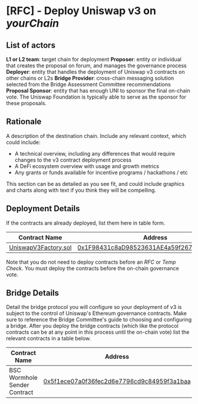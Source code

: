 # [RFC] - Deploy Uniswap v3 on *yourChain*

## List of actors
**L1 or L2 team**: target chain for deployment
**Proposer**: entity or individual that creates the proposal on forum, and manages the governance process
**Deployer**: entity that handles the deployment of Uniswap v3 contracts on other chains or L2s
**Bridge Provider**: cross-chain messaging solution selected from the Bridge Assessment Committee recommendations
**Proposal Sponsor**: entity that has enough UNI to sponsor the final on-chain vote. The Uniswap Foundation is typically able to serve as the sponsor for these proposals.

## Rationale
A description of the destination chain. Include any relevant context, which could include:
- A technical overview, including any differences that would require changes to the v3 contract deployment process
- A DeFi ecosystem overview with usage and growth metrics
- Any grants or funds available for incentive programs / hackathons / etc

This section can be as detailed as you see fit, and could include graphics and charts along with text if you think they will be compelling.

## Deployment Details
If the contracts are already deployed, list them here in table form.

| Contract Name                                                                                       | Address                                                                                                               |
| --------------------------------------------------------------------------------------------------- | --------------------------------------------------------------------------------------------------------------------- |
| [UniswapV3Factory.sol](https://github.com/Uniswap/v3-core/blob/main/contracts/UniswapV3Factory.sol) | [0x1F98431c8aD98523631AE4a59f267346ea31F984](https://etherscan.io/address/0x1F98431c8aD98523631AE4a59f267346ea31F984) |

Note that you do not need to deploy contracts before an *RFC* or *Temp Check*. You must deploy the contracts before the on-chain governance vote.

## Bridge Details
Detail the bridge protocol you will configure so your deployment of v3 is subject to the control of Uniswap's Ethereum governance contracts. Make sure to reference the Bridge Committee's guide to choosing and configuring a bridge. After you deploy the bridge contracts (which like the protocol contracts can be at any point in this process until the on-chain vote) list the relevant contracts in a table below.

| Contract Name                | Address                                                                                                                      |
| ---------------------------- | ---------------------------------------------------------------------------------------------------------------------------- |
| BSC Wormhole Sender Contract | [0x5f1ece07a0f36fec2d6e7796cd9c84959f3a1baa](https://goerli.etherscan.io/address/0x5f1ece07a0f36fec2d6e7796cd9c84959f3a1baa) |
